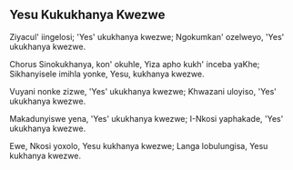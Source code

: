## Yesu Kukukhanya Kwezwe

Ziyacul' iingelosi; 'Yes' ukukhanya kwezwe;
Ngokumkan' ozelweyo, 'Yes' ukukhanya kwezwe.

Chorus
Sinokukhanya, kon' okuhle, Yiza apho kukh' inceba yaKhe;
Sikhanyisele imihla yonke, Yesu, kukhanya kwezwe.

Vuyani nonke zizwe, 'Yes' ukukhanya kwezwe;
Khwazani uloyiso, 'Yes' ukukhanya kwezwe.

Makadunyiswe yena, 'Yes' ukukhanya kwezwe;
I-Nkosi yaphakade, 'Yes' ukukhanya kwezwe.

Ewe, Nkosi yoxolo, Yesu kukhanya kwezwe;
Langa lobulungisa, Yesu kukhanya kwezwe.

